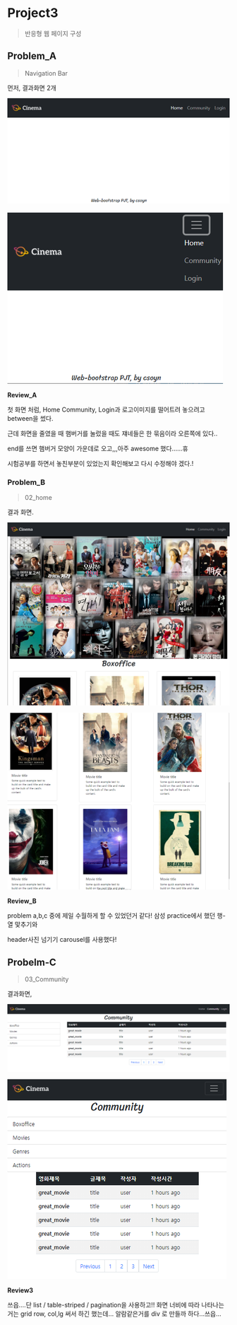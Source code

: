 # Project3

> 반응형 웹 페이지 구성



## Problem_A 

> Navigation Bar

먼저, 결과화면 2개

![image-20210206223957328](README.assets/image-20210206223957328.png)



![image-20210206224040474](README.assets/image-20210206224040474.png)

**Review_A**

첫 화면 처럼, Home Community, Login과 로고이미지를 떨어트려 놓으려고 between을 썼다.

근데 화면을 줄였을 때 햄버거를 눌렀을 때도 쟤네들은 한 묶음이라 오른쪽에 있다..

end를 쓰면 햄버거 모양이 가운데로 오고,,,아주 awesome 했다......휴

시험공부를 하면서 놓친부분이 있었는지 확인해보고 다시 수정해야 겠다.!



### Problem_B

> 02_home

결과 화면.

![image-20210206225147854](README.assets/image-20210206225147854.png)



![image-20210206225218406](README.assets/image-20210206225218406.png)

**Review_B**

problem a,b,c 중에 제일 수월하게 할 수 있었던거 같다! 삼성 practice에서 했던 행-열 맟추기와

header사진 넘기기 carousel를 사용했다!



## Probelm-C

> 03_Community

결과화면,

![image-20210206225638475](README.assets/image-20210206225638475.png)

![image-20210206225658820](README.assets/image-20210206225658820.png)

**Review3**

쓰읍....단 list / table-striped / pagination을 사용하고!! 화면 너비에 따라 나타나는 거는 grid row, col,lg 써서 하긴 했는데... 알람같은거를 div 로 만들까 하다...쓰읍...






